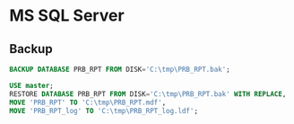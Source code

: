 # MS SQL Server

## Backup

```sql
BACKUP DATABASE PRB_RPT FROM DISK='C:\tmp\PRB_RPT.bak';
```

```sql
USE master;
RESTORE DATABASE PRB_RPT FROM DISK='C:\tmp\PRB_RPT.bak' WITH REPLACE,
MOVE 'PRB_RPT' TO 'C:\tmp\PRB_RPT.mdf',
MOVE 'PRB_RPT_log' TO 'C:\tmp\PRB_RPT_log.ldf';
```
